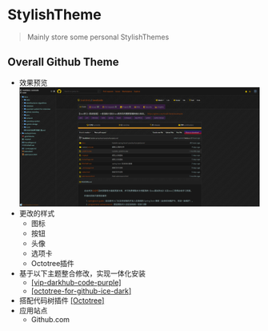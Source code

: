 # StylishTheme
> Mainly store some personal StylishThemes

## Overall Github Theme
+ 效果预览 ![img](images/Overall-Github-Theme-001.png)
+ 更改的样式
  + 图标
  + 按钮
  + 头像
  + 选项卡
  + Octotree插件
+ 基于以下主题整合修改，实现一体化安装
  + [[vip-darkhub-code-purple]](https://userstyles.org/styles/172338/vip-darkhub-code-purple)
  + [[octotree-for-github-ice-dark]](https://userstyles.org/styles/170999/octotree-for-github-ice-dark)
+ 搭配代码树插件 [[Octotree]](https://chrome.google.com/webstore/detail/octotree/bkhaagjahfmjljalopjnoealnfndnagc?utm_source=chrome-ntp-icon)
+ 应用站点
  + Github.com
